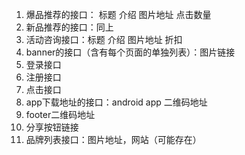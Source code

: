 1. 爆品推荐的接口： 标题 介绍 图片地址 点击数量
2. 新品推荐的接口：同上
3. 活动咨询接口：标题 介绍 图片地址 折扣
3. banner的接口（含有每个页面的单独列表）：图片链接
4. 登录接口
5. 注册接口
6. 点击接口
7. app下载地址的接口：android app 二维码地址
8. footer二维码地址
8. 分享按钮链接
8. 品牌列表接口：图片地址，网站（可能存在）
